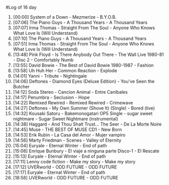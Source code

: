 #Log of 16 day

1. [00:00] System of a Down - Mezmerize - B.Y.O.B.
1. [07:06] The Piano Guys - A Thousand Years - A Thousand Years
1. [07:07] Irma Thomas - Straight From The Soul - Anyone Who Knows What Love Is (Will Understand)
1. [07:10] The Piano Guys - A Thousand Years - A Thousand Years
1. [07:51] Irma Thomas - Straight From The Soul - Anyone Who Knows What Love Is (Will Understand)
1. [13:48] Pink Floyd - Is There Anybody Out There - The Wall Live 1980-81 - Disc 2 - Comfortably Numb
1. [13:55] David Bowie - The Best of David Bowie 1980-1987 - Fashion
1. [13:58] Uh Huh Her - Common Reaction - Explode
1. [14:01] Yanni - Tribute - Nightingale
1. [14:06] Deftones - Diamond Eyes (Deluxe Edition) - You've Seen the Butcher
1. [14:12] Soda Stereo - Cancion Animal - Entre Caníbales
1. [14:17] Penumbra - Seclusion - Hope
1. [14:22] Remixed Rewired - Remixed Rewired - Crimewave
1. [14:27] Deftones - My Own Summer (Shove It) (Single) - Bored (live)
1. [14:32] Kousaki Satoru - Bakemonogatari OP5 Single - sugar sweet nightmare - Sugar Sweet Nightmare (instrumental)
1. [14:38] Haggard - And Thou Shalt Trust... The Seer - De La Morte Noire
1. [14:45] Muse - THE BEST OF MUSE CD1 - New Born
1. [14:53] Erik Rubin - La Casa del Amor - Mujer vampiro
1. [14:56] Marty Friedman - Scenes - Valley of Eternity
1. [15:04] Euryale - Eternal Winter - End of path
1. [15:08] Enrique Bunbury - El viaje a ninguna parte Disco-1 - El Rescate
1. [15:13] Euryale - Eternal Winter - End of path
1. [17:11] Lenny code fiction - Make my story - Make my story
1. [17:12] UVERworld - ODD FUTURE - ODD FUTURE
1. [17:17] Euryale - Eternal Winter - End of path
1. [18:58] UVERworld - ODD FUTURE - ODD FUTURE
